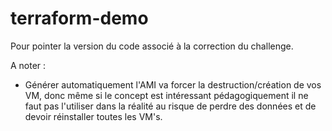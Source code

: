 # terraform-demo

Pour pointer la version du code associé à la correction du challenge.

A noter :

- Générer automatiquement l'AMI va forcer la destruction/création de vos VM, donc même si le concept est intéressant pédagogiquement il ne faut pas l'utiliser dans la réalité au risque de perdre des données et de devoir réinstaller toutes les VM's.

